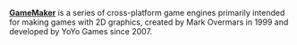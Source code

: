 [**GameMaker**](https://gamemaker.io) is a series of cross-platform game engines primarily intended for making games with 2D graphics, created by Mark Overmars in 1999 and developed by YoYo Games since 2007.
